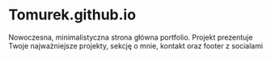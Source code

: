 # Tomurek.github.io
Nowoczesna, minimalistyczna strona główna portfolio. Projekt prezentuje Twoje najważniejsze projekty, sekcję o mnie, kontakt oraz footer z socialami

